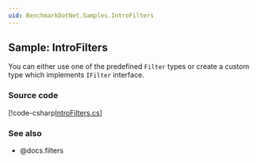 ```yaml
---
uid: BenchmarkDotNet.Samples.IntroFilters
---
```


## Sample: IntroFilters

You can either use one of the predefined `Filter` types or create a custom type which implements `IFilter` interface. 

### Source code

[!code-csharp[IntroFilters.cs](../../../samples/BenchmarkDotNet.Samples/IntroFilters.cs)]

### See also

* @docs.filters